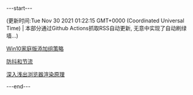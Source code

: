---start---

(更新时间:Tue Nov 30 2021 01:22:15 GMT+0000 (Coordinated Universal Time) | 本部分通过Github Actions抓取RSS自动更新, 无意中实现了自动刷绿墙...)

[Win10家庭版添加组策略](https://juejin.cn/post/6965447938214461470)


[防抖和节流](https://juejin.cn/post/6922332003748544526)


[深入浅出浏览器渲染原理](https://juejin.cn/post/6845166891695095816)

---end---